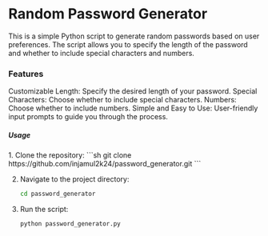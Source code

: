 <h1> Random Password Generator</h1> 
This is a simple Python script to generate random passwords based on user preferences. The script allows you to specify the length of the password and whether to include special characters and numbers.

<h3>Features</h3>
Customizable Length: Specify the desired length of your password.
Special Characters: Choose whether to include special characters.
Numbers: Choose whether to include numbers.
Simple and Easy to Use: User-friendly input prompts to guide you through the process.
<h5>Usage</h5>
1. Clone the repository:
    ```sh
    git clone https://github.com/injamul2k24/password_generator.git
    ```

2. Navigate to the project directory:
    ```sh
    cd password_generator
    ```

3. Run the script:
    ```sh
    python password_generator.py
    ```
